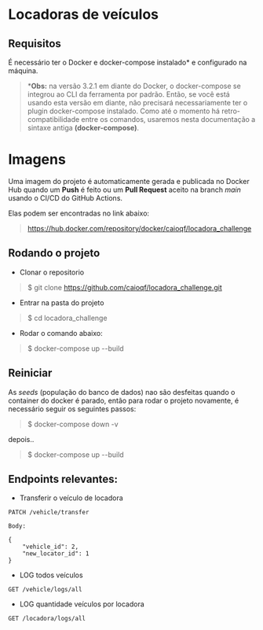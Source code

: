 # Locadoras de veículos

## Requisitos

É necessário ter o Docker e docker-compose instalado* e configurado na máquina.

> ***Obs:** na versão 3.2.1 em diante do Docker, o docker-compose se integrou ao CLI da ferramenta por padrão. Então, se você está usando esta versão em diante, não precisará necessariamente ter o plugin docker-compose instalado. 
Como até o momento há retro-compatibilidade entre os comandos, usaremos nesta documentação a sintaxe antiga **(docker-compose)**.

# Imagens

Uma imagem do projeto é automaticamente gerada e publicada no Docker Hub quando um **Push** é feito ou um **Pull Request** aceito na branch _main_ usando o CI/CD do GitHub Actions.

Elas podem ser encontradas no link abaixo:

> https://hub.docker.com/repository/docker/caioqf/locadora_challenge

## Rodando o projeto

- Clonar o repositorio
> $ git clone https://github.com/caioqf/locadora_challenge.git

- Entrar na pasta do projeto
> $ cd locadora_challenge

- Rodar o comando abaixo:

> $ docker-compose up --build

## Reiniciar

As _seeds_ (população do banco de dados) nao são desfeitas quando o container do docker é parado, então para rodar o projeto novamente, é necessário seguir os seguintes passos:

> $ docker-compose down -v

depois..
> $ docker-compose up --build

## Endpoints relevantes:

- Transferir o veículo de locadora
````
PATCH /vehicle/transfer

Body:

{
	"vehicle_id": 2,
	"new_locator_id": 1
}
````

- LOG todos veículos
````
GET /vehicle/logs/all
````

- LOG quantidade veículos por locadora
````
GET /locadora/logs/all
````
